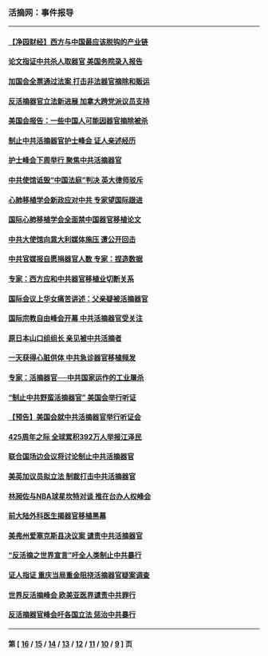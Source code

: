### 活摘网：事件报导
---
#### [【净园财经】西方与中国最应该脱钩的产业链](../../pages/nf5877/n14016113.md?07270430) 
#### [论文指证中共杀人取器官 美国务院录入报告](../../pages/nf5877/n13999890.md?07270430) 
#### [加国会全票通过法案 打击非法器官摘除和贩运](../../pages/nf5877/n13884924.md?07270430) 
#### [反活摘器官立法新进展 加拿大跨党派议员支持](../../pages/nf5877/n13876061.md?07270430) 
#### [美国会报告：一些中国人可能因器官摘除被杀](../../pages/nf5877/n13867964.md?07270430) 
#### [制止中共活摘器官护士峰会 证人亲述经历](../../pages/nf5877/n13859007.md?07270430) 
#### [护士峰会下周举行 聚焦中共活摘器官](../../pages/nf5877/n13855418.md?07270430) 
#### [中共使馆诋毁“中国法庭”判决 英大律师驳斥](../../pages/nf5877/n13833945.md?07270430) 
#### [心肺移植学会新政应对中共 专家望国际跟进](../../pages/nf5877/n13829043.md?07270430) 
#### [国际心肺移植学会全面禁中国器官移植论文](../../pages/nf5877/n13827785.md?07270430) 
#### [中共大使馆向意大利媒体施压 遭公开回击](../../pages/nf5877/n13826038.md?07270430) 
#### [中共官媒报自愿捐器官人数 专家：捏造数据](../../pages/nf5877/n13814130.md?07270430) 
#### [专家：西方应和中共器官移植业切断关系](../../pages/nf5877/n13772828.md?07270430) 
#### [国际会议上华女痛苦讲述：父亲疑被活摘器官](../../pages/nf5877/n13771583.md?07270430) 
#### [国际宗教自由峰会开幕 中共活摘器官受关注](../../pages/nf5877/n13769995.md?07270430) 
#### [原日本山口组组长 亲见被中共活摘者](../../pages/nf5877/n13767360.md?07270430) 
#### [一天获得心脏供体 中共急诊器官移植频发](../../pages/nf5877/n13764689.md?07270430) 
#### [专家：活摘器官──中共国家运作的工业屠杀](../../pages/nf5877/n13761178.md?07270430) 
#### [“制止中共野蛮活摘器官” 美国会举行听证](../../pages/nf5877/n13735831.md?07270430) 
#### [【预告】美国会就中共活摘器官举行听证会](../../pages/nf5877/n13732843.md?07270430) 
#### [425周年之际 全球累积392万人举报江泽民](../../pages/nf5877/n13719232.md?07270430) 
#### [联合国场边会议将讨论制止中共活摘器官](../../pages/nf5877/n13656361.md?07270430) 
#### [美英加议员拟立法 制裁打击中共活摘器官](../../pages/nf5877/n13430251.md?07270430) 
#### [林昶佐与NBA球星坎特对谈 推在台办人权峰会](../../pages/nf5877/n13414467.md?07270430) 
#### [前大陆外科医生揭器官移植黑幕](../../pages/nf5877/n13401416.md?07270430) 
#### [美弗州爱塞克斯县决议案 谴责中共活摘器官](../../pages/nf5877/n13320919.md?07270430) 
#### [“反活摘之世界宣言”吁全人类制止中共暴行](../../pages/nf5877/n13259730.md?07270430) 
#### [证人指证 重庆当局重金阻挠活摘器官疑案调查](../../pages/nf5877/n13259127.md?07270430) 
#### [世界反活摘峰会 欧美亚医界谴责中共罪行](../../pages/nf5877/n13253550.md?07270430) 
#### [反活摘器官峰会吁各国立法 惩治中共暴行](../../pages/nf5877/n13245052.md?07270430) 

---
#### 第 [ [16](./16.md?07270430) / [15](./15.md?07270430) / [14](./14.md?07270430) / [13](./13.md?07270430) / [12](./12.md?07270430) / [11](./11.md?07270430) / [10](./10.md?07270430) / [9](./9.md?07270430) ] 页
